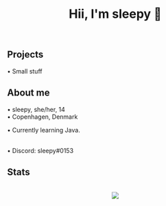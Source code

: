 <div align="center">
  <h1>Hii, I'm sleepy 👋</h1> <br/>
</div>

<h2>Projects</h2>
• Small stuff<br />

<h2>About me</h2>
• sleepy, she/her, 14<br/>
• Copenhagen, Denmark<br/>

• Currently learning Java.<br/><br/>

• Discord: sleepy#0153<br/>

<h2>Stats</h2>
<p align = center>
  <br />
  <img src = "https://github-readme-streak-stats.herokuapp.com/?user=sleepyylol&theme=dracula">
</p>
 
